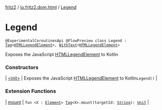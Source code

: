 [fritz2](../../index.md) / [io.fritz2.dom.html](../index.md) / [Legend](./index.md)

# Legend

`@ExperimentalCoroutinesApi @FlowPreview class Legend : `[`Tag`](../../io.fritz2.dom/-tag/index.md)`<`[`HTMLLegendElement`](https://kotlinlang.org/api/latest/jvm/stdlib/org.w3c.dom/-h-t-m-l-legend-element/index.html)`>, `[`WithText`](../../io.fritz2.dom/-with-text/index.md)`<`[`HTMLLegendElement`](https://kotlinlang.org/api/latest/jvm/stdlib/org.w3c.dom/-h-t-m-l-legend-element/index.html)`>`

Exposes the JavaScript [HTMLLegendElement](https://developer.mozilla.org/en/docs/Web/API/HTMLLegendElement) to Kotlin

### Constructors

| [&lt;init&gt;](-init-.md) | Exposes the JavaScript [HTMLLegendElement](https://developer.mozilla.org/en/docs/Web/API/HTMLLegendElement) to Kotlin`Legend()` |

### Extension Functions

| [mount](../../io.fritz2.dom/mount.md) | `fun <X : `[`Element`](https://kotlinlang.org/api/latest/jvm/stdlib/org.w3c.dom/-element/index.html)`> `[`Tag`](../../io.fritz2.dom/-tag/index.md)`<X>.mount(targetId: `[`String`](https://kotlinlang.org/api/latest/jvm/stdlib/kotlin/-string/index.html)`): `[`Unit`](https://kotlinlang.org/api/latest/jvm/stdlib/kotlin/-unit/index.html) |

